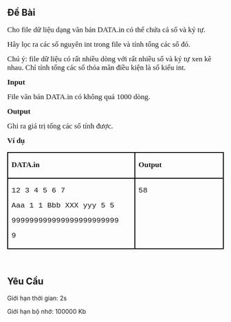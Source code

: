 ## Đề Bài
<div class="submit__des">
<p><span style="font-size:13pt;"><span style="font-family:'Times New Roman', serif;">Cho file dữ liệu dạng văn bản DATA.in có thể chứa cả số và ký tự. </span></span></p>
<p><span style="font-size:13pt;"><span style="font-family:'Times New Roman', serif;">Hãy lọc ra các số nguyên int trong file và tính tổng các số đó. </span></span></p>
<p><span style="font-size:13pt;"><span style="font-family:'Times New Roman', serif;">Chú ý: file dữ liệu có rất nhiều dòng với rất nhiều số và ký tự xen kẽ nhau. Chỉ tính tổng các số thỏa mãn điều kiện là số kiểu int. </span></span></p>
<p><span style="font-size:13pt;"><span style="font-family:'Times New Roman', serif;"><strong>Input</strong></span></span></p>
<p><span style="font-size:13pt;"><span style="font-family:'Times New Roman', serif;">File văn bản DATA.in có không quá 1000 dòng. </span></span></p>
<p><span style="font-size:13pt;"><span style="font-family:'Times New Roman', serif;"><strong>Output</strong></span></span></p>
<p><span style="font-size:13pt;"><span style="font-family:'Times New Roman', serif;">Ghi ra giá trị tổng các số tính được. </span></span></p>
<p><span style="font-size:13pt;"><span style="font-family:'Times New Roman', serif;"><strong>Ví dụ</strong></span></span></p>
<table cellspacing="0" class="MsoTableGrid" style="border-collapse:collapse;border:none;">
<tr>
<td style="border-bottom:2px solid #000000;border-left:2px solid #000000;border-right:2px solid #000000;border-top:2px solid #000000;vertical-align:top;width:301px;">
<p><span style="font-size:13pt;"><span style="font-family:'Times New Roman', serif;"><strong>DATA.in</strong></span></span></p>
</td>
<td style="border-bottom:2px solid #000000;border-left:none;border-right:2px solid #000000;border-top:2px solid #000000;vertical-align:top;width:301px;">
<p><span style="font-size:13pt;"><span style="font-family:'Times New Roman', serif;"><strong>Output</strong></span></span></p>
</td>
</tr>
<tr>
<td style="border-bottom:2px solid #000000;border-left:2px solid #000000;border-right:2px solid #000000;border-top:none;vertical-align:top;width:301px;">
<p><span style="font-size:13pt;"><span style="font-family:'Times New Roman', serif;"><span style="font-family:'Courier New';">12 3 4 5 6 7</span></span></span></p>
<p><span style="font-size:13pt;"><span style="font-family:'Times New Roman', serif;"><span style="font-family:'Courier New';">Aaa 1 1 Bbb XXX yyy 5 5</span></span></span></p>
<p><span style="font-size:13pt;"><span style="font-family:'Times New Roman', serif;"><span style="font-family:'Courier New';">999999999999999999999999</span></span></span></p>
<p><span style="font-size:13pt;"><span style="font-family:'Times New Roman', serif;"><span style="font-family:'Courier New';">9</span></span></span></p>
</td>
<td style="border-bottom:2px solid #000000;border-left:none;border-right:2px solid #000000;border-top:none;vertical-align:top;width:301px;">
<p><span style="font-size:13pt;"><span style="font-family:'Times New Roman', serif;"><span style="font-family:'Courier New';">58</span></span></span></p>
</td>
</tr>
</table>
<p> </p>
<p style="clear: left"></p>
</div>

## Yêu Cầu
<div class="submit__req">
<p>Giới hạn thời gian: <span>2s</span></p>
<p>Giới hạn bộ nhớ: <span>100000 Kb</span></p>
</div>
